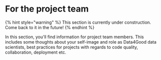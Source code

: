 # For the project team

{% hint style="warning" %}
This section is currently under construction. Come back to it in the future! 
{% endhint %}

In this section, you'll find information for project team members. This includes some thoughts about your self-image and role as Data4Good data scientists, best practices for projects with regards to code quality, collaboration, deployment etc. 



